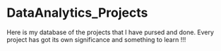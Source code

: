 # DataAnalytics_Projects
Here is my database of the projects that I have pursed and done. Every project has got its own significance and something to learn !!! 
